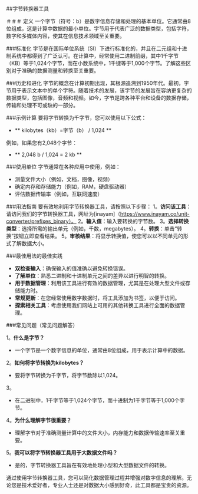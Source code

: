 ##字节转换器工具

＃＃＃ 定义
一个字节（符号：b）是数字信息存储和处理的基本单位。它通常由8位组成，这是计算中数据的最小单位。字节用于代表广泛的数据类型，包括字符，数字和多媒体内容，使其在信息技术领域至关重要。

###标准化
字节是在国际单位系统（SI）下进行标准化的，并且在二元组和十进制系统中都得到了广泛认可。在计算中，经常使用二进制前缀，其中1千字节（KB）等于1,024个字节，而在小数系统中，1千键等于1,000个字节。了解这些区别对于准确的数据测量和转换至关重要。

###历史和进化
字节的概念在计算初期出现，其根源追溯到1950年代。最初，字节用于表示文本中的单个字符。随着技术的发展，该字节的发展旨在容纳更复杂的数据类型，包括图像，音频和视频。如今，字节是跨各种平台和设备的数据存储，传输和处理不可或缺的一部分。

###示例计算
要将字节转换为千字节，您可以使用以下公式：
-  ** kilobytes（kb）=字节（b） / 1,024 **

例如，如果您有2,048个字节：
-  ** 2,048 b / 1,024 = 2 kb **

###使用单位
字节通常在各种应用中使用，例如：
- 测量文件大小（例如，文档，图像，视频）
- 确定内存和存储能力（例如，RAM，硬盘驱动器）
- 评估数据传输率（例如，互联网速度）

###用法指南
要有效地利用字节转换器工具，请按照以下步骤：
1。**访问该工具**：请访问我们的字节转换器工具，网址为[inayam]（https://www.inayam.co/unit-converter/prefixes_binary）。
2。**输入值**：输入要转换的字节数。
3。**选择转换类型**：选择所需的输出单元（例如，千数，megabytes）。
4。**转换**：单击“转换”按钮立即查看结果。
5。**审核结果**：将显示转换值，使您可以以不同单元的形式了解数据大小。

###最佳用法的最佳实践
-  **双检查输入**：确保输入的值准确以避免转换错误。
-  **了解单位**：熟悉二进制和十进制单元之间的差异以进行明智的转换。
-  **用于数据管理**：利用该工具进行有效的数据管理，尤其是在处理大型文件或存储能力时。
-  **常规更新**：在您经常使用数字数据时，将工具添加为书签，以便于访问。
-  **探索相关工具**：考虑使用我们网站上可用的其他转换工具进行全面的数据管理。

###常见问题（常见问题解答）

1。**什么是字节？**
- 一个字节是一个数字信息的单位，通常由8位组成，用于表示计算中的数据。

2。**如何将字节转换为kilobytes？**
- 要将字节转换为千字节，将字节数除以1,024。

3。
- 在二进制中，1千字节等于1,024个字节，而十进制为1千字节等于1,000个字节。

4。**为什么理解字节很重要？**
- 理解字节对于准确测量计算中的文件大小，内存能力和数据传输速率至关重要。

5。**我可以将字节转换器工具用于大数据文件吗？**
- 是的，字节转换器工具旨在有效地处理小型和大型数据文件的转换。

通过使用字节转换器工具，您可以简化数据管理过程并增强对数字信息的理解。无论您是技术爱好者，专业人士还是对数据大小感到好奇，此工具都是宝贵的资源。